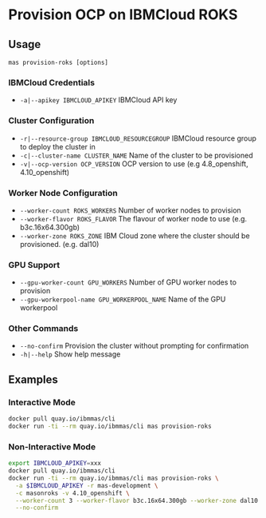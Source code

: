 Provision OCP on IBMCloud ROKS
===============================================================================

Usage
-------------------------------------------------------------------------------
`mas provision-roks [options]`

### IBMCloud Credentials
- `-a|--apikey IBMCLOUD_APIKEY` IBMCloud API key

### Cluster Configuration
- `-r|--resource-group IBMCLOUD_RESOURCEGROUP` IBMCloud resource group to deploy the cluster in
- `-c|--cluster-name CLUSTER_NAME` Name of the cluster to be provisioned
- `-v|--ocp-version OCP_VERSION` OCP version to use (e.g 4.8_openshift, 4.10_openshift)

### Worker Node Configuration
- `--worker-count ROKS_WORKERS` Number of worker nodes to provision
- `--worker-flavor ROKS_FLAVOR` The flavour of worker node to use (e.g. b3c.16x64.300gb)
- `--worker-zone ROKS_ZONE` IBM Cloud zone where the cluster should be provisioned. (e.g. dal10)

### GPU Support
- `--gpu-worker-count GPU_WORKERS` Number of GPU worker nodes to provision
- `--gpu-workerpool-name GPU_WORKERPOOL_NAME` Name of the GPU workerpool

### Other Commands
- `--no-confirm` Provision the cluster without prompting for confirmation
- `-h|--help` Show help message


Examples
-------------------------------------------------------------------------------

### Interactive Mode
```bash
docker pull quay.io/ibmmas/cli
docker run -ti --rm quay.io/ibmmas/cli mas provision-roks
```

### Non-Interactive Mode
```bash
export IBMCLOUD_APIKEY=xxx
docker pull quay.io/ibmmas/cli
docker run -ti --rm quay.io/ibmmas/cli mas provision-roks \
  -a $IBMCLOUD_APIKEY -r mas-development \
  -c masonroks -v 4.10_openshift \
  --worker-count 3 --worker-flavor b3c.16x64.300gb --worker-zone dal10 \
  --no-confirm
```
